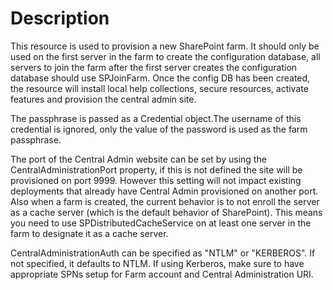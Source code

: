 ﻿# Description

This resource is used to provision a new SharePoint farm. It should only be
used on the first server in the farm to create the configuration database, all
servers to join the farm after the first server creates the configuration
database should use SPJoinFarm. Once the config DB has been created, the
resource will install local help collections, secure resources, activate
features and provision the central admin site.

The passphrase is passed as a Credential object.The username of this
credential is ignored, only the value of the password is used as the farm
passphrase.

The port of the Central Admin website can be set by using the
CentralAdministrationPort property, if this is not defined the site will be
provisioned on port 9999. However this setting will not impact existing
deployments that already have Central Admin provisioned on another port. Also
when a farm is created, the current behavior is to not enroll the server as a
cache server (which is the default behavior of SharePoint). This means you
need to use SPDistributedCacheService on at least one server in the farm to
designate it as a cache server.

CentralAdministrationAuth can be specified as "NTLM" or "KERBEROS". If not
specified, it defaults to NTLM. If using Kerberos, make sure to have
appropriate SPNs setup for Farm account and Central Administration URI.

